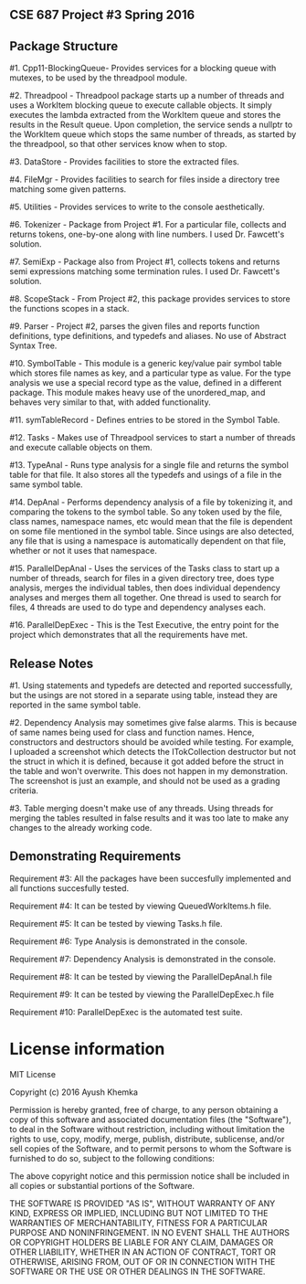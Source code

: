 ## CSE 687 Project #3 Spring 2016

## Package Structure

#1. Cpp11-BlockingQueue- Provides services for a blocking queue with mutexes,
			to be used by the threadpool module.

#2. Threadpool -		Threadpool package starts up a number of threads and
			uses a WorkItem blocking queue to execute callable
			objects. It simply executes the lambda extracted from the
			WorkItem queue and stores the results in the Result queue.
			Upon completion, the service sends a nullptr to the
			WorkItem queue which stops the same number of threads, as
			started by the threadpool, so that other services know
			when to stop.

#3. DataStore -		Provides facilities to store the extracted files.

#4. FileMgr - 		Provides facilities to search for files inside a directory
			tree matching some given patterns.

#5. Utilities -		Provides services to write to the console aesthetically.

#6. Tokenizer -		Package from Project #1. For a particular file, collects and
			returns tokens, one-by-one along with line numbers. I used
			Dr. Fawcett's solution.

#7. SemiExp -		Package also from Project #1, collects tokens and returns
			semi expressions matching some termination rules. I used
			Dr. Fawcett's solution.

#8. ScopeStack -		From Project #2, this package provides services to store
			the functions scopes in a stack.

#9. Parser -		Project #2, parses the given files and reports function
			definitions, type definitions, and typedefs and aliases.
			No use of Abstract Syntax Tree.

#10. SymbolTable -	This module is a generic key/value pair symbol table which
			stores file names as key, and a particular type as value.
			For the type analysis we use a special record type as the
			value, defined in a different package. This module makes heavy
			use of the unordered_map, and behaves very similar to that,
			with added functionality.

#11. symTableRecord - 	Defines entries to be stored in the Symbol Table.

#12. Tasks -		Makes use of Threadpool services to start a number of threads
			and execute callable objects on them.

#13. TypeAnal - 		Runs type analysis for a single file and returns the symbol
			table for that file. It also stores all the typedefs and usings
			of a file in the same symbol table.

#14. DepAnal -		Performs dependency analysis of a file by tokenizing it, and
			comparing the tokens to the symbol table. So any token used
			by the file, class names, namespace names, etc would mean
			that the file is dependent on some file mentioned in the symbol
			table. Since usings are also detected, any file that is using
			a namespace is automatically dependent on that file, whether
			or not it uses that namespace.

#15. ParallelDepAnal -	Uses the services of the Tasks class to start up a number of
			threads, search for files in a given directory tree, does type
			analysis, merges the individual tables, then does individual
			dependency analyses and merges them all together. One thread
			is used to search for files, 4 threads are used to do type
			and dependency analyses each.

#16. ParallelDepExec -	This is the Test Executive, the entry point for the project
			which demonstrates that all the requirements have met.


## Release Notes

#1.	Using statements and typedefs are detected and reported successfully, but the
	usings are not stored in a separate using table, instead they are reported in
	the same symbol table.

#2.	Dependency Analysis may sometimes give false alarms. This is because of same
	names being used for class and function names. Hence, constructors and
	destructors should be avoided while testing. For example, I uploaded a
	screenshot which detects the ITokCollection destructor but not the struct in
	which it is defined, because it got added before the struct in the table and
	won't overwrite. This does not happen in my demonstration. The screenshot is
	just an example, and should not be used as a grading criteria.

#3.	Table merging doesn't make use of any threads. Using threads for merging the
	tables resulted in false results and it was too late to make any changes to the
	already working code.


## Demonstrating Requirements

Requirement #3:		All the packages have been succesfully implemented and all
			functions succesfully tested.

Requirement #4:		It can be tested by viewing QueuedWorkItems.h file.

Requirement #5:		It can be tested by viewing Tasks.h file.

Requirement #6:		Type Analysis is demonstrated in the console.

Requirement #7:		Dependency Analysis is demonstrated in the console.

Requirement #8:		It can be tested by viewing the ParallelDepAnal.h file

Requirement #9:		It can be tested by viewing the ParallelDepExec.h file

Requirement #10:	ParallelDepExec is the automated test suite.

# License information
MIT License

Copyright (c) 2016 Ayush Khemka

Permission is hereby granted, free of charge, to any person obtaining a copy
of this software and associated documentation files (the "Software"), to deal
in the Software without restriction, including without limitation the rights
to use, copy, modify, merge, publish, distribute, sublicense, and/or sell
copies of the Software, and to permit persons to whom the Software is
furnished to do so, subject to the following conditions:

The above copyright notice and this permission notice shall be included in all
copies or substantial portions of the Software.

THE SOFTWARE IS PROVIDED "AS IS", WITHOUT WARRANTY OF ANY KIND, EXPRESS OR
IMPLIED, INCLUDING BUT NOT LIMITED TO THE WARRANTIES OF MERCHANTABILITY,
FITNESS FOR A PARTICULAR PURPOSE AND NONINFRINGEMENT. IN NO EVENT SHALL THE
AUTHORS OR COPYRIGHT HOLDERS BE LIABLE FOR ANY CLAIM, DAMAGES OR OTHER
LIABILITY, WHETHER IN AN ACTION OF CONTRACT, TORT OR OTHERWISE, ARISING FROM,
OUT OF OR IN CONNECTION WITH THE SOFTWARE OR THE USE OR OTHER DEALINGS IN THE
SOFTWARE.
